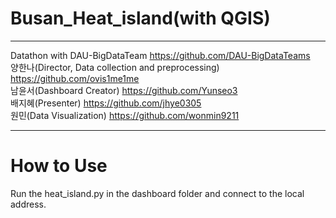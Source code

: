 # Busan_Heat_island(with QGIS)
___________________________________________________
Datathon with DAU-BigDataTeam  https://github.com/DAU-BigDataTeams  
양한나(Director, Data collection and preprocessing)  https://github.com/ovis1me1me  
남윤서(Dashboard Creator)  https://github.com/Yunseo3  
배지혜(Presenter)  https://github.com/jhye0305  
원민(Data Visualization)  https://github.com/wonmin9211  
___________________________________________________

# How to Use
Run the heat_island.py in the dashboard folder and connect to the local address.
